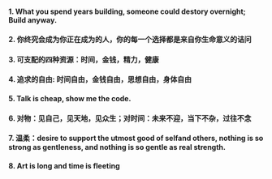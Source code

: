 #### 1. What you spend years building, someone could destory overnight; Build anyway.
#### 2. 你终究会成为你正在成为的人，你的每一个选择都是来自你生命意义的诘问
#### 3. 可支配的四种资源：时间，金钱，精力，健康
#### 4. 追求的自由: 时间自由，金钱自由，思想自由，身体自由
#### 5. Talk is cheap, show me the code.
#### 6. 对物：见自己，见天地，见众生；对时间：未来不迎，当下不杂，过往不念
#### 7. 温柔：desire to support the utmost good of selfand others, nothing is so strong as gentleness, and nothing is so gentle as real strength.
#### 8. Art is long and time is fleeting

